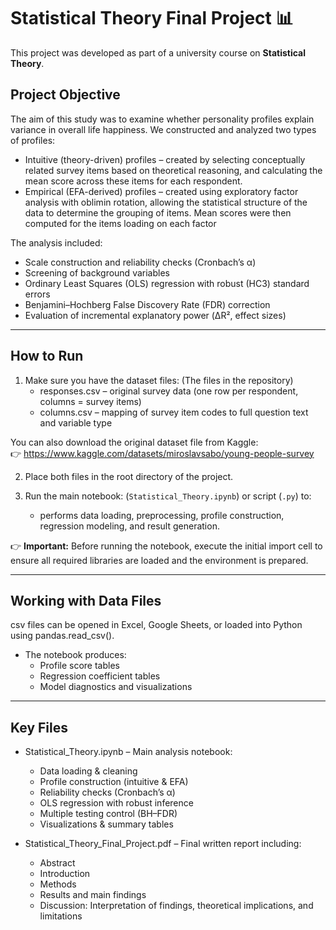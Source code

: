# Statistical Theory Final Project 📊

This project was developed as part of a university course on **Statistical Theory**.

## Project Objective
The aim of this study was to examine whether personality profiles explain variance in overall life happiness.
We constructed and analyzed two types of profiles:
- Intuitive (theory-driven) profiles – created by selecting conceptually related survey items based on theoretical reasoning, and calculating the mean score across these items for each respondent.
- Empirical (EFA-derived) profiles – created using exploratory factor analysis with oblimin rotation, allowing the statistical structure of the data to determine the grouping of items. Mean scores were then computed for the items loading on each factor

The analysis included:
- Scale construction and reliability checks (Cronbach’s α)
- Screening of background variables
- Ordinary Least Squares (OLS) regression with robust (HC3) standard errors
- Benjamini–Hochberg False Discovery Rate (FDR) correction
- Evaluation of incremental explanatory power (ΔR², effect sizes)
---

## How to Run

1. Make sure you have the dataset files: (The files in the repository)
   - responses.csv – original survey data (one row per respondent, columns = survey items)
   - columns.csv – mapping of survey item codes to full question text and variable type
     
 You can also download the original dataset file from Kaggle:  
 👉 https://www.kaggle.com/datasets/miroslavsabo/young-people-survey 

2. Place both files in the root directory of the project.

3. Run the main notebook: (`Statistical_Theory.ipynb`) or script (`.py`) to:
   - performs data loading, preprocessing, profile construction, regression modeling, and result         generation.  


👉 **Important:** Before running the notebook, execute the initial import cell to ensure all required libraries are loaded and the environment is prepared.

---
## Working with Data Files
csv files can be opened in Excel, Google Sheets, or loaded into Python using pandas.read_csv().
- The notebook produces:
  - Profile score tables
  - Regression coefficient tables
  - Model diagnostics and visualizations

---
## Key Files

- Statistical_Theory.ipynb – Main analysis notebook:
  - Data loading & cleaning
  - Profile construction (intuitive & EFA)
  - Reliability checks (Cronbach’s α)
  - OLS regression with robust inference
  - Multiple testing control (BH–FDR)
  - Visualizations & summary tables

- Statistical_Theory_Final_Project.pdf – Final written report including:
  - Abstract
  - Introduction
  - Methods
  - Results and main findings
  - Discussion: Interpretation of findings, theoretical implications, and limitations


